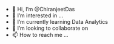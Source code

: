 - 👋 Hi, I’m @ChiranjeetDas
- 👀 I’m interested in ...
- 🌱 I’m currently learning Data Analytics
- 💞️ I’m looking to collaborate on 
- 📫 How to reach me ...

<!---
ChiranjeetDas/ChiranjeetDas is a ✨ special ✨ repository because its `README.md` (this file) appears on your GitHub profile.
You can click the Preview link to take a look at your changes.
--->
